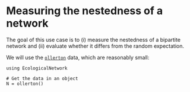 # Measuring the nestedness of a network

The goal of this use case is to (i) measure the nestedness of a bipartite
network and (ii) evaluate whether it differs from the random expectation.

We will use the [`ollerton`](@ref) data, which are reasonably small:

~~~@repl
using EcologicalNetwork

# Get the data in an object
N = ollerton()
~~~

